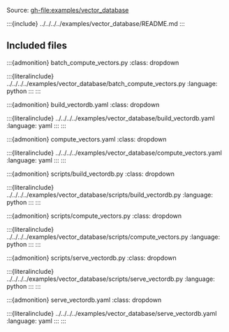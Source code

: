 Source: <gh-file:examples/vector_database>

:::{include} ../../../../examples/vector_database/README.md
:::

## Included files

:::{admonition} batch_compute_vectors.py
:class: dropdown

:::{literalinclude} ../../../../examples/vector_database/batch_compute_vectors.py
:language: python
:::
:::

:::{admonition} build_vectordb.yaml
:class: dropdown

:::{literalinclude} ../../../../examples/vector_database/build_vectordb.yaml
:language: yaml
:::
:::

:::{admonition} compute_vectors.yaml
:class: dropdown

:::{literalinclude} ../../../../examples/vector_database/compute_vectors.yaml
:language: yaml
:::
:::

:::{admonition} scripts/build_vectordb.py
:class: dropdown

:::{literalinclude} ../../../../examples/vector_database/scripts/build_vectordb.py
:language: python
:::
:::

:::{admonition} scripts/compute_vectors.py
:class: dropdown

:::{literalinclude} ../../../../examples/vector_database/scripts/compute_vectors.py
:language: python
:::
:::

:::{admonition} scripts/serve_vectordb.py
:class: dropdown

:::{literalinclude} ../../../../examples/vector_database/scripts/serve_vectordb.py
:language: python
:::
:::

:::{admonition} serve_vectordb.yaml
:class: dropdown

:::{literalinclude} ../../../../examples/vector_database/serve_vectordb.yaml
:language: yaml
:::
:::


